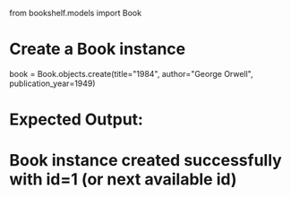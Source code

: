 from bookshelf.models import Book

# Create a Book instance
book = Book.objects.create(title="1984", author="George Orwell", publication_year=1949)

# Expected Output:
# Book instance created successfully with id=1 (or next available id)
